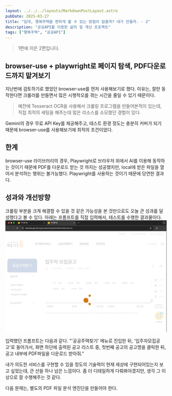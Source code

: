 ```yaml
---
layout: ../../../layouts/MarkdownPostLayout.astro
pubDate: 2025-03-27
title: "임대, 행복주택을 편하게 볼 수 있는 방법이 없을까? 내가 만들자. - 2"
description: "공공API를 이용한 삶의 질 개선 프로젝트"
tags: ["행복주택", "공공API"]
---
```


> 1편에 이은 2편입니다.

## browser-use + playwright로 페이지 탐색, PDF다운로드까지 맡겨보기 

지난번에 검토하기로 했었던 browser-use를 먼저 사용해보기로 했다.
이유는, 잘만 동작한다면 크롤러를 만들면서 많은 시행착오를 겪는 시간을 줄일 수 있기 때문이다. 
> 예전에 Tesseract OCR을 사용해서 크롤링 프로그램을 만들어본적이 있는데, 직접 최적의 세팅을 해주는데 많은 리소스를 소모했던 경험이 있다.

Gemini의 경우 무료 API Key를 제공해주고, 테스트 환경 정도는 충분히 커버가 되기 때문에 browser-use를 사용해보기에 최적의 조건이었다.

## 한계

browser-use 라이브러리의 경우, Playwright로 브라우저 위에서 AI를 이용해 동작하는 것이기 때문에 PDF를 다운로드 받는 것 까지는 성공했지만, local에 받은 파일을 열어서 분석하는 행위는 불가능했다. Playwright를 사용하는 것이기 때문에 당연한 결과다.

## 성과와 개선방향

크롤링 부분을 크게 해결할 수 있을 것 같은 가능성을 본 것만으로도 오늘 큰 성과를 달성했다고 볼 수 있다.
아래는 프롬프트를 직접 입력해서, 테스트를 수행한 결과물이다.
![browser-use-example](../images/browser-use-example.gif)

입력했던 프롬프트는 다음과 같다.
"'공공주택찾기' 메뉴로 진입한 뒤, '입주자모집공고'로 들어가서, 화면 하단에 출력된 공고 리스트 중, 첫번째 공고의 공고명을 클릭한 뒤, 공고 내부에 PDF파일을 다운로드 받아줘."

내가 의도한 서비스를 구현할 수 있을 정도의 기술력이 현재 세상에 구현되어있는지 보고 싶었는데, 큰 산을 하나 넘은 느낌이다.
좀 더 디테일하게 다뤄봐야겠지만, 생각 그 이상으로 잘 수행해주는 것 같다.

다음 문제는, 별도의 PDF 파일 분석 엔진단을 만들어야 한다.
